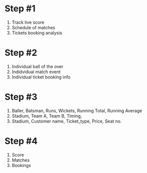 # Step #1
1. Track live score
2. Schedule of matches
3. Tickets booking analysis

# Step #2
1. Individual ball of the over
2. Indidvidual match event
3. Individual ticket booking info

# Step #3
1. Baller, Batsman, Runs, Wickets, Running Total, Running Average
2. Stadium, Team A, Team B, Timing,
3. Stadium, Customer name, Ticket_type, Price, Seat no.

# Step #4
1. Score
2. Matches
3. Bookings
